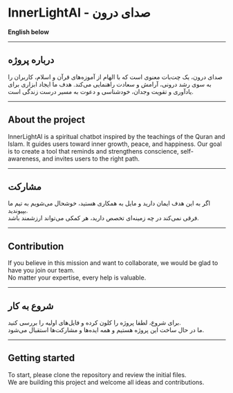 # InnerLightAl - صدای درون

**English below**

---

## درباره پروژه

صدای درون، یک چت‌بات معنوی است که با الهام از آموزه‌های قرآن و اسلام، کاربران را به سوی رشد درونی، آرامش و سعادت راهنمایی می‌کند. هدف ما ایجاد ابزاری برای یادآوری و تقویت وجدان، خودشناسی و دعوت به مسیر درست زندگی است.

---

## About the project

InnerLightAl is a spiritual chatbot inspired by the teachings of the Quran and Islam. It guides users toward inner growth, peace, and happiness. Our goal is to create a tool that reminds and strengthens conscience, self-awareness, and invites users to the right path.

---

## مشارکت

اگر به این هدف ایمان دارید و مایل به همکاری هستید، خوشحال می‌شویم به تیم ما بپیوندید.  
فرقی نمی‌کند در چه زمینه‌ای تخصص دارید، هر کمکی می‌تواند ارزشمند باشد.

---

## Contribution

If you believe in this mission and want to collaborate, we would be glad to have you join our team.  
No matter your expertise, every help is valuable.

---

## شروع به کار

برای شروع، لطفا پروژه را کلون کرده و فایل‌های اولیه را بررسی کنید.  
ما در حال ساخت این پروژه هستیم و همه ایده‌ها و مشارکت‌ها استقبال می‌شود.

---

## Getting started

To start, please clone the repository and review the initial files.  
We are building this project and welcome all ideas and contributions.
